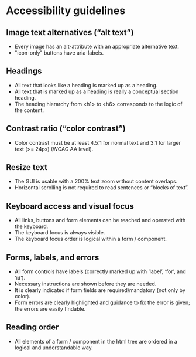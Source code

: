 # Accessibility guidelines

## Image text alternatives (“alt text”)
- Every image has an alt-attribute with an appropriate alternative text.
- "icon-only" buttons have aria-labels.

## Headings
- All text that looks like a heading is marked up as a heading.
- All text that is marked up as a heading is really a conceptual section heading.
- The heading hierarchy from \<h1> to \<h6> corresponds to the logic of the content.

## Contrast ratio (“color contrast”)
- Color contrast must be at least 4.5:1 for normal text and 3:1 for larger text (>= 24px) (WCAG AA level).

## Resize text
- The GUI is usable with a 200% text zoom without content overlaps.
- Horizontal scrolling is not required to read sentences or “blocks of text”.

## Keyboard access and visual focus
- All links, buttons and form elements can be reached and operated with the keyboard.
- The keyboard focus is always visible.
- The keyboard focus order is logical within a form / component.

## Forms, labels, and errors
- All form controls have labels (correctly marked up with ‘label’, ‘for’, and ‘id’).
- Necessary instructions are shown before they are needed.
- It is clearly indicated if form fields are required/mandatory (not only by color).
- Form errors are clearly highlighted and guidance to fix the error is given; the errors are easily findable.

## Reading order
- All elements of a form / component in the html tree are ordered in a logical and understandable way.
